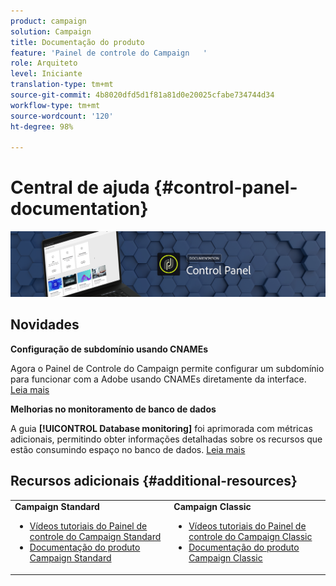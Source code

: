 ```yaml
---
product: campaign
solution: Campaign
title: Documentação do produto
feature: 'Painel de controle do Campaign   '
role: Arquiteto
level: Iniciante
translation-type: tm+mt
source-git-commit: 4b8020dfd5d1f81a81d0e20025cfabe734744d34
workflow-type: tm+mt
source-wordcount: '120'
ht-degree: 98%

---
```



# Central de ajuda {#control-panel-documentation}

![](assets/do-not-localize/banner.png)

## Novidades


**Configuração de subdomínio usando CNAMEs**

Agora o Painel de Controle do Campaign permite configurar um subdomínio para funcionar com a Adobe usando CNAMEs diretamente da interface. [Leia mais](subdomains-certificates/using/setting-up-new-subdomain.md)

**Melhorias no monitoramento de banco de dados**

A guia **[!UICONTROL Database monitoring]** foi aprimorada com métricas adicionais, permitindo obter informações detalhadas sobre os recursos que estão consumindo espaço no banco de dados. [Leia mais](performance-monitoring/using/database-monitoring.md)

## Recursos adicionais {#additional-resources}

<table>
    <tr>
        <td><b>Campaign Standard</b><br/>
        <ul>
            <li><a href="https://experienceleague.adobe.com/docs/campaign-standard-learn/control-panel/control-panel-overview.html?lang=pt-BR">Vídeos tutoriais do Painel de controle do Campaign Standard</a></li>
            <li><a href="https://docs.adobe.com/content/help/pt-BR/campaign-standard/using/campaign-standard-home.html">Documentação do produto Campaign Standard</a></li>
        </ul>
        </td>
        <td><b>Campaign Classic</b><br/>
        <ul>
            <li><a href="https://experienceleague.adobe.com/docs/campaign-classic-learn/control-panel/control-panel-overview.html?lang=pt-BR">Vídeos tutoriais do Painel de controle do Campaign Classic</a></li>
            <li><a href="https://docs.adobe.com/content/help/pt-BR/campaign-classic/using/campaign-classic-home.html">Documentação do produto Campaign Classic</a></li>
        </ul>
        </td>
    </tr>
</table>
